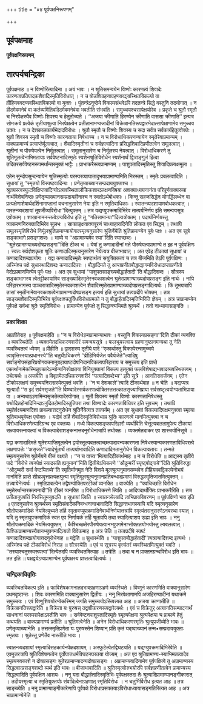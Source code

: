 +++
title = "०४ पूर्वपक्षनिरूपणम्"

+++


## पूर्वपक्षमाह

**पूर्वपक्षनिरूपणम्**

## **तात्पर्यचन्द्रिका**

पूर्वपक्षमाह ॥ न विष्णोरित्यादिना ॥ अयं भावः । न श्रुतिसमन्वयेन विष्णोः कारणत्वं शिवादेः कारणत्वप्रतिपादकशैवादिस्मृतिविरोधात् । न च षोडशिग्रहणाग्रहणवव्द्यवस्थितविकल्पो वा व्रीहियववदव्यवस्थितविकल्पो वा युक्तः । पुंतन्त्रेऽनुष्ठेये विकल्पसंभवेऽपि तदतन्त्रे सिद्धे वस्तुनि तदयोगात् । न हीदमेवमनेवं वा कर्तव्यमितिवदिदमेवमनेवंवा भवतीति संभवति । समुच्चयश्चसापेक्षयोरेव । प्रकृते च श्रुतौ स्मृतौ च निरपेक्षस्यैव विष्णोः शिवस्य च हेतुतोच्यते । ‘‘अजया क्रीणाति हिरण्येन क्रीणाति वाससा क्रीणाति’’ इत्यत्र सोमक्रये प्रत्येकं तृतीयाश्रुत्या निरपेक्षत्वेन प्रतीतानामप्यजादीनां विक्रेत्रानतिरूपद्वारभेदात्सापेक्षाणामेव समुच्चय उक्तः । न च देशकालकार्यभेदादविरोधः । श्रुतौ स्मृतौ च विष्णोः शिवस्य च सदा सर्वत्र सर्वकार्यहेतुत्वोक्तेः । श्रुतौ शिवस्य स्मृतौ च विष्णोः कारणताया निषेधाच्च । न च विरोधाधिकरणन्यायेन स्मृतेरेवाप्रमाण्यम् । वाक्यप्रामाण्यं प्रत्याप्तेर्मूलत्वात् । शैवादिस्मृतीनां च सर्वज्ञत्वादिना प्रसिद्धशिवादिप्रणीतत्वेन समूलत्वात् । श्रुतीनां च पौरुषेयत्वेन निर्मूलत्वात् । समूलानुसारेण च निर्मूलस्य नेयत्वात् । विरोधाधिकरणे तु श्रुतिमूलत्वेनाभिमतायाः सर्ववेष्टनादिस्मृतेः स्पर्शनश्रुतिविरोधेन स्पर्शनार्थं द्वित्राङ्गुलं हित्वा तदितरसर्ववेष्टनरूपमर्थान्तरमुक्तं भाट्टैः । प्राभाकरैस्त्वप्रामाण्यम् । पाशुपतादिस्मृतिस्तु शिवादिप्रत्यक्षमूला ।

एतेन सुन्दोपसुन्दन्यायेन श्रुतिस्मृत्योः परस्परव्याघातादुभयाप्रामाण्यमिति निरस्तम् । स्मृतेः प्रबलत्वादिति । सुधायां तु ‘‘स्मृतयो विस्पष्टवादिन्यः । प्रणेतृव्याख्यानसम्प्रदाययुक्ताश्च । श्रुतयस्त्वस्फुटविक्षिप्तवादिन्योऽव्यवस्थितालौकिकशाब्दलक्षणविषया अशक्याध्ययनानंता परिपूर्णवाक्यरूपा नार्थविशेषनिष्ठाः प्रणेतृव्याख्यानसम्प्रदायहीनाश्च न स्वतोऽर्थबोधकाः । किन्तु सहजसिद्धेन योगर्द्धिलब्धेन वा प्रत्यक्षेणाशेषार्थदर्शिनामाप्तानां वचनानुसारेण नेया इति न स्मृतिबाधिकाः । स्वातन्त्र्यदशायामबोधकत्वात् । पारतन्त्र्यदशायां तूपजीव्यविरोधा’’दित्युक्तम् । तत्र यद्यप्युपक्रमादिभिरेव तात्पर्यनिर्णय इति समन्वयसूत्र एवोक्तम् । शाखानामनन्तत्वेऽप्यविरोध इति तु ‘‘गतिसामान्या’’दित्यत्रोक्तम् । पदार्थनिर्णयस्तु व्याकरणनिरुक्तादिभिरेव सुलभः । साकाङ्क्षवाक्यपूरणं चाध्याहारादिनेति लोकत एव सिद्धम् । तथापि समूलस्मृतिविरोधे निर्मूलश्रुतिप्रामाण्यायोगात्स्मृत्यनुसारेण श्रुतिर्नेयेति श्रुतिप्रामाण्येन पूर्वः पक्षः । अत एव सूत्रे शङ्काभागे प्रसङ्गशब्दः । भाष्ये च ‘‘अप्रामाण्यमेव स्या’’दिति स्याच्छब्दः । ‘‘श्रुतेरप्रामाण्याख्यदोषप्रसङ्गा’’दिति टीका च । येषां तु कणादादीनां मते पौरुषेयत्वप्रामाण्ये त इह न पूर्वपक्षिणः । स्वतः सर्वज्ञेशकृता श्रुतिः कणादादिस्मृत्यनुसारेण नेयेत्यत्र बीजाभावात् । अत एवेह टीकायां सुधायां च कणादादिशब्दाप्रयोगः । यद्वा कणादादिस्मृतेः स्पष्टार्थत्वं सयुक्तिकत्वं च तत्र बीजमिति तेऽपि पूर्वपक्षिणः । अस्मिंश्च पक्षे सुधास्थादिशब्दः कणादादिपरः । बौद्धादिमते तु आप्तप्रणीतबौद्धाद्यागमविरोधादाप्ताप्रणीतो वेदोऽप्रमाणमित्येव पूर्वः पक्षः । अत एव सुधायां ‘‘पाशुपतसाङ्ख्यबौद्धार्हतादी’’ति बौद्धादिशब्दः । सौत्रस्य शङ्काभागस्य त्वेतट्टीकायामिव साङ्ख्यादिस्मृतेरनवकाशत्वेन श्रुतेरप्रामाण्याख्यदोषप्रसङ्ग इति नार्थः । नापि परिहारभागस्य पाञ्चरात्रादिस्मृतेरनवकाशत्वेन शैवादिस्मृतेरप्रामाण्याख्यदोषप्रसङ्गादित्यर्थः । किं तूभयत्रापि तासां स्मृतीनामेवानवकाशत्वेनाप्रामाण्यदोषप्रसङ्ग इत्यर्थ इति सुधायां तत्वप्रदीपे चोक्तम् । तत्र साङ्ख्यशैवादिस्मृतिभिरेव पूर्वपक्षश्चतुर्विधविरोधात्मको न तु बौद्धार्हतादिस्मृतिभिरिति ज्ञेयम् । अत्र चाप्रामाण्येन पूर्वपक्षे सर्वथा श्रुतेः स्मृतिविरोधः । प्रामाण्येन पूर्वपक्षे तु सिद्धान्त्यभिमते श्रुत्यर्थे । ततो नाध्यायासङ्गतिः ।

### **प्रकाशिका**

अप्रतीतेराह ॥ पूर्वपक्षमाहेति ॥ ‘‘न च विरोधेऽप्यप्रामाण्याभावः । वस्तुनि विकल्पप्रसङ्गा’’दिति टीकां व्यनक्ति ॥ व्यवस्थितेति ॥ व्यक्तमेतदधिकरणशरीरं समन्वयसूत्रे । फलभूयस्त्वाय ग्रहणानुष्ठानमन्यथा तु नेति व्यवस्थितत्वं ध्येयम् ॥ व्रीहीति ॥ द्वादशस्य तृतीये पादे ‘‘एकार्थास्तु विकल्पेरन्समुच्चये त्वावृत्तिस्स्यात्प्रधानस्ये’’ति चतुर्थेऽधिकरणे ‘‘व्रीहिभिर्यजेत यवैर्यजेते’’त्यादिषु सर्वाङ्गोपसंहारिप्रयोगवचनानुग्रहायाष्टदोषनिदानविकल्पपरिहाराय च समुच्चय इति प्राप्ते एकार्थानामेकस्मिन्नुपकारेऽन्योन्यनिरपेक्षतया विनियुक्तानां विकल्प इत्युक्तं फलविशेषाद्यभावादव्यवस्थितत्वम् । तथेत्यर्थः ॥ अजयेति ॥ विवृतमेतदधिकरणशरीरं ‘‘पत्यादिशब्देभ्य’’ इति सूत्रे । आनतिरावर्जनम् । एतेन टीकोपलक्षणं समुच्चयनिरासस्येत्युक्तं भवति । ‘‘न च देशकाले’’त्यादि टीकार्थमाह ॥ न चेति ॥ यद्यप्यत्र श्रुत्यादौ ‘‘स इदं सर्वमसृजते’’ति विष्ण्वादेस्सर्वकरणत्वोक्तिस्तत्तत्कालसृज्याभिप्राया सर्वस्रष्टृत्वयोग्यताभिप्राया वा । अन्यथाऽऽगामिन्यसृजतेत्यादेरयोगात् । श्रुतौ शिवस्य स्मृतौ विष्णोः कारणतानिषेधस्तु यथोदितहोमादिनिन्दाऽनुदितहोमादिस्तुतिपरा तथा विष्ण्वादेः कारणताविधिपर इति सुवचम् । तथापि स्मृतेर्वक्ष्यमाणदिशा प्राबल्यात्तदनुरोधेन श्रुतिर्नेयेत्यत्र तात्पर्यम् । अत एव सुधायां विकल्पादिपक्षमनुक्त्वा स्मृत्या श्रुतिबाधपूर्वपक्ष एवोक्तः । यद्येवं तर्हि शैवादिस्मृतिविरोधान्न श्रुतिः कारणत्वे मानमित्युक्त्वा न च विरोधाधिकरणेत्यादिग्रन्थ एव वक्तव्यः । मध्ये विकल्पशङ्कापरिहारौ व्यर्थाविति चेत्तुल्यबलतामुपेत्य टीकायां सन्न्यायरत्नावल्यां च विकल्पादेराशङ्कनात्तदनुरोधेनात्रापि तथोक्तः । व्यक्तमेतदाकर एव शास्त्रयोनिसूत्रे ।

यद्वा कणादादिमते श्रुतेरप्याप्तिमूलत्वेन द्वयोस्तुल्यबलत्वाच्छत्यादावन्यकारणता निषेधस्यान्यकारणताविधिपरत्वे लक्षणापत्तेः ‘‘असृजते’’त्यादेर्भूतार्थे तात्पर्याभावादिति कणादादिमतानुरोधेन विकल्पावतारः । तन्मते स्मृत्यनुसारेण श्रुतेर्नयने बीजं वक्ष्यते । ‘‘न च वाच्य’’मित्यादिटीकार्थमाह ॥ न च विरोधेति ॥ आद्यस्य तृतीये पादे ‘‘विरोधे त्वनपेक्षं स्यादसति ह्यनुमान’’मिति द्वितीयेऽधिकरणे ‘‘औदुम्बरीं स्पृष्ट्वोद्गाये’’दिति श्रुतिविरुद्धा ‘‘औदुम्बरी सर्वा वेष्टयितव्ये’’ति स्मृतिर्मानमुत नेति विशये मूलश्रुत्यनुमानसम्भवेन व्रीहियववद्विकल्पेनोभयं मानमिति प्राप्ते शीघ्रप्रवृत्तप्रत्यक्षश्रुत्या स्मृतिमूलश्रुत्यनुमानप्रतिबन्धादप्रमाणं विरुद्धस्मृतिजातमित्युक्तम् । तन्न्यायेनेत्यर्थः । स्मृतिप्राबल्येन तद्वैषम्योक्तिपरटीकां व्यनक्ति ॥ वाक्येति ॥ ‘‘क्वचिच्छति विरोधेन स्मृतेरर्थान्तरकल्पनादी’’ति टीकां व्यनक्ति ॥ विरोधाधिकरणे त्विति ॥ आदिपदार्थोक्तिः प्राभाकरैरिति ॥ तत्र प्रतीतानुपपत्तिं निरसितुमनुवदति ॥ सुधायां त्विति ॥ स्वातन्त्र्येत्यादि त्वभिप्रायविवरणम् ॥ पूर्वपक्षिणो भाव इति ॥ एतदनुसारेण श्रुत्यर्थस्य स्मृतिसंवादैकनिबन्धनत्वाभावादिति सिद्धान्तभागस्यापि यदि स्मृत्यनुसारेण श्रौतोपक्रमादिकं नेयमित्युच्यते तर्हि स्मृतावप्युपक्रमादिनैवार्थनिर्णयात्तत्रापि स्मृत्यंतरानुसरणेऽनवस्था स्यात् । यदि तु स्मृतावुपक्रमादिकं स्वत एव निर्णायकं तर्हि श्रुतावपि तथा स्यादित्याशय ऊह्य इति भावः । ननु श्रौतोपक्रमादिकं नेयमित्ययुक्तम् । कैश्चिच्छतेरपौरुषेयत्वानभ्युपगमेनाप्तोक्ततयोभयोस्तु ल्यबलत्वात् । कैश्चित्प्रामाण्यस्यैवानभ्युपगमादित्यतो विवेकमाह ॥ अत्र चेति ॥ तत्वप्रदीपे स्पष्टं कणादादिशब्दप्रयोगात्तदनुरोधेनाह ॥ यद्वेति ॥ सुधास्थेति ॥ ‘‘पाशुपतबौद्धार्हतादी’’त्यत्रत्यादिशब्द इत्यर्थः । अस्मिंश्च पक्षे टीकाविरोधं निराह ॥ सौत्रस्येति ॥ एवं च सूत्रस्य वृत्त्यंतरं व्यवस्थितमित्युक्तं भवति । ‘‘तस्याश्चतुस्स्वरूपत्वा’’दित्येतदपि व्यवस्थितमित्याह ॥ तत्रेति ॥ तथा च न प्राक्तनग्रन्थविरोध इति भावः ॥ तत इति ॥ पक्षद्वयेऽप्यप्रामाण्येन पूर्वपक्षस्य प्राप्तत्वादित्यर्थः ।

### **चन्द्रिकाविवृतिः**

व्यवस्थितविकल्प इति ॥ फाविशेषकामनातदभावग्रहणाग्रहणे व्यवस्थिते । विष्णुर्न कारणमिति वाक्यानुसारेण प्रथमदृष्टान्तः । शिवः कारणमिति वाक्यानुसारेण द्वितीयः । ननु निरपेक्षाणामपि अजहिरण्यादीनां यथाक्रमे समुच्चयः । एवं विष्णुशिवयोरप्येकस्मिन् जगति समुच्चयोऽस्त्वित्यत आह ॥ अजया क्राणातीति ॥ विक्रेत्रानतिरूपद्वारेति ॥ विक्रेता यः पुरुषस् तद्वशीकरणरूपद्वारेत्यर्थः । एवं च विक्रेतुर् अत्यानतिसम्पादनार्थं साधनानां परस्परापेक्षाऽस्तीति भावः । सर्ववेष्टनपाशुपतादिस्मृतेः स्मृत्यपेक्षया श्रुत्यपेक्षया च प्राबल्ये हेतुं कथयति ॥ वाक्यप्रामाण्यं प्रतीति ॥ श्रुतिमत्वेनेति ॥ अनेन विरोधाधिकरणस्मृतिः श्रुत्युपजीव्येति भावः ॥ प्रणेतृव्याख्यानेति ॥ तत्तत्स्मृतिप्रणेता यः पुरुषस्तेन शिष्यान् प्रति कृतं यद्य्वाख्यानं तन्म•सम्प्रदाययुक्ताः स्मृतयः । श्रुतेस्तु प्रणेतैव नास्तीति भावः ।

स्वातन्त्र्यदशायां स्मृत्यादिसहकार्यनपेक्षदशायम् । अस्फुटेत्येतद्विघटयति ॥ यद्यप्युपक्रमादिभिरेवेति ॥ एवमुत्तरत्रापि श्रुतिविशेषणत्वेन पूर्वोपात्तधर्मविघटनपरतया योज्यम् । अत एव श्रुतिप्रामाण्य-स्याभिमतत्वादेव स्मृत्यनवकाशे न दोषप्रसङ्गः श्रुतेरप्रामाण्यादन्यदोषप्रसङ्गः । अप्रामाण्यवादिनामेव पूर्वपक्षित्वे तु अप्रामाण्यस्य सिद्धत्वात्प्रसङ्गशब्दो व्यर्थ इति भावः ॥ बीजाभावादिति ॥ श्रुतिस्मृत्योरुभयोरपि सर्वज्ञप्रणीतत्वेन प्रामाण्यस्य सिद्धत्वादिति पूर्वपक्षिण आशयः । ननु यदा बौद्धार्हतादिस्मृतिभिः पूर्वपक्षस्तदा तैः श्रुत्यादिप्रामाण्यानङ्गीकारात् । तदीयस्मृत्या च स्मृतियुक्तयोः संवादित्वेनाग्रहणात् स्मृतिविरोधः । न चतुर्भिर्विरोध इत्यत आह ॥ तत्र साङ्ख्येति ॥ ननु प्रामाण्याङ्गीकारेणापि पूर्वपक्षे विरोधाप्रसक्तयाऽविरोधाध्यायासङ्गतिरित्यत आह ॥ अत्र चाप्रामाण्येनेति ॥

